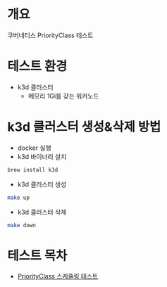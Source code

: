 # 개요
쿠버네티스 PriorityClass 테스트

# 테스트 환경
* k3d 클러스터
  * 메모리 1Gi를 갖는 워커노드

# k3d 클러스터 생성&삭제 방법
* docker 실행
* k3d 바이너리 설치
```bash
brew install k3d
```

* k3d 클러스터 생성
```bash
make up
```

* k3d 클러스터 삭제
```bash
make down
```

# 테스트 목차
* [PriorityClass 스케쥴링 테스트](./manifests/example-1/)

